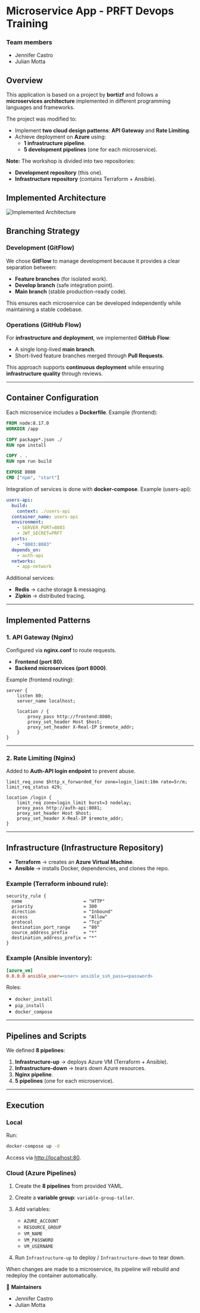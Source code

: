# Microservice App - PRFT Devops Training
  

### Team members  
- Jennifer Castro  
- Julian Motta  



## Overview  
This application is based on a project by **bortizf** and follows a **microservices architecture** implemented in different programming languages and frameworks.  

The project was modified to:  
- Implement **two cloud design patterns**: **API Gateway** and **Rate Limiting**.  
- Achieve deployment on **Azure** using:  
  - **1 infrastructure pipeline**.  
  - **5 development pipelines** (one for each microservice).  

 **Note:** The workshop is divided into two repositories:  
- **Development repository** (this one).  
- **Infrastructure repository** (contains Terraform + Ansible).  



## Implemented Architecture  
![Implemented Architecture](image)  



## Branching Strategy  

### Development (GitFlow)  
We chose **GitFlow** to manage development because it provides a clear separation between:  
- **Feature branches** (for isolated work).  
- **Develop branch** (safe integration point).  
- **Main branch** (stable production-ready code).  

This ensures each microservice can be developed independently while maintaining a stable codebase.  

### Operations (GitHub Flow)  
For **infrastructure and deployment**, we implemented **GitHub Flow**:  
- A single long-lived **main branch**.  
- Short-lived feature branches merged through **Pull Requests**.  

This approach supports **continuous deployment** while ensuring **infrastructure quality** through reviews.  

---

## Container Configuration  

Each microservice includes a **Dockerfile**. Example (frontend):  

```dockerfile
FROM node:8.17.0
WORKDIR /app

COPY package*.json ./  
RUN npm install        

COPY . .             
RUN npm run build     

EXPOSE 8080
CMD ["npm", "start"]
````

Integration of services is done with **docker-compose**. Example (users-api):

```yaml
users-api:
  build:
    context: ./users-api
  container_name: users-api
  environment:
    - SERVER_PORT=8083
    - JWT_SECRET=PRFT
  ports:
    - "8083:8083"
  depends_on:
    - auth-api
  networks:
    - app-network
```

Additional services:

* **Redis** → cache storage & messaging.
* **Zipkin** → distributed tracing.

---

## Implemented Patterns

### 1. API Gateway (Nginx)

Configured via **nginx.conf** to route requests.

* **Frontend (port 80)**.
* **Backend microservices (port 8000)**.

Example (frontend routing):

```nginx
server {
    listen 80;
    server_name localhost;

    location / {
        proxy_pass http://frontend:8080;
        proxy_set_header Host $host;
        proxy_set_header X-Real-IP $remote_addr;
    }
}
```

---

### 2. Rate Limiting (Nginx)

Added to **Auth-API login endpoint** to prevent abuse.

```nginx
limit_req_zone $http_x_forwarded_for zone=login_limit:10m rate=5r/m;
limit_req_status 429;

location /login {
    limit_req zone=login_limit burst=3 nodelay;
    proxy_pass http://auth-api:8081;
    proxy_set_header Host $host;
    proxy_set_header X-Real-IP $remote_addr;
}
```

---

## Infrastructure (Infrastructure Repository)

* **Terraform** → creates an **Azure Virtual Machine**.
* **Ansible** → installs Docker, dependencies, and clones the repo.

### Example (Terraform inbound rule):

```hcl
security_rule {
  name                       = "HTTP"
  priority                   = 300
  direction                  = "Inbound"
  access                     = "Allow"
  protocol                   = "Tcp"
  destination_port_range     = "80"
  source_address_prefix      = "*"
  destination_address_prefix = "*"
}
```

### Example (Ansible inventory):

```ini
[azure_vm]
0.0.0.0 ansible_user=<user> ansible_ssh_pass=<password> 
```

Roles:

* `docker_install`
* `pip_install`
* `docker_compose`

---

## Pipelines and Scripts

We defined **8 pipelines**:

1. **Infrastructure-up** → deploys Azure VM (Terraform + Ansible).
2. **Infrastructure-down** → tears down Azure resources.
3. **Nginx pipeline**.
4. **5 pipelines** (one for each microservice).

---

## Execution

### Local

Run:

```bash
docker-compose up -d
```

Access via [http://localhost:80](http://localhost:80).

### Cloud (Azure Pipelines)

1. Create the **8 pipelines** from provided YAML.
2. Create a **variable group**: `variable-group-taller`.
3. Add variables:

   * `AZURE_ACCOUNT`
   * `RESOURCE_GROUP`
   * `VM_NAME`
   * `VM_PASSWORD`
   * `VM_USERNAME`
4. Run `Infrastructure-up` to deploy / `Infrastructure-down` to tear down.

When changes are made to a microservice, its pipeline will rebuild and redeploy the container automatically.



📌 **Maintainers**

* Jennifer Castro
* Julian Motta

